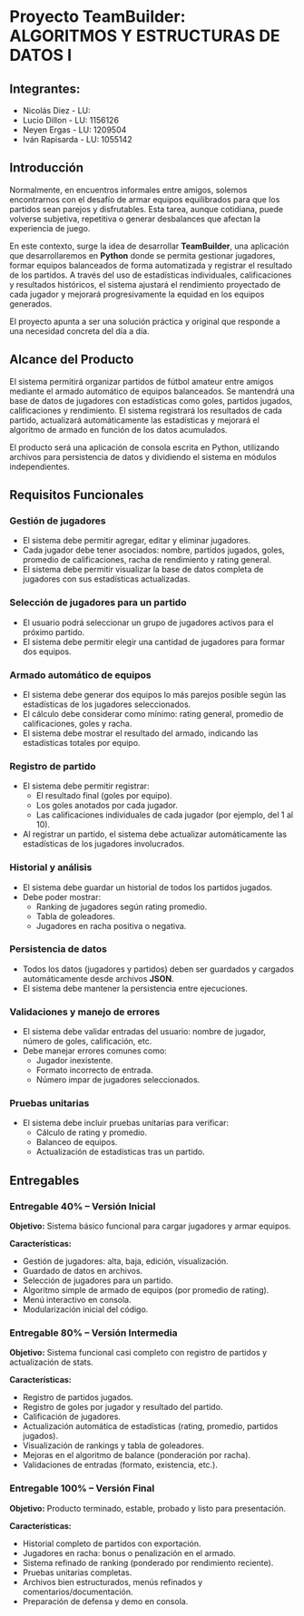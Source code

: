 # Proyecto TeamBuilder: ALGORITMOS Y ESTRUCTURAS DE DATOS I

## Integrantes:
- Nicolás Diez - LU:
- Lucio Dillon - LU: 1156126
- Neyen Ergas - LU: 1209504
- Iván Rapisarda - LU: 1055142

## Introducción

Normalmente, en encuentros informales entre amigos, solemos encontrarnos con el desafío de armar equipos equilibrados para que los partidos sean parejos y disfrutables. Esta tarea, aunque cotidiana, puede volverse subjetiva, repetitiva o generar desbalances que afectan la experiencia de juego.

En este contexto, surge la idea de desarrollar **TeamBuilder**, una aplicación que desarrollaremos en **Python** donde se permita gestionar jugadores, formar equipos balanceados de forma automatizada y registrar el resultado de los partidos. A través del uso de estadísticas individuales, calificaciones y resultados históricos, el sistema ajustará el rendimiento proyectado de cada jugador y mejorará progresivamente la equidad en los equipos generados.

El proyecto apunta a ser una solución práctica y original que responde a una necesidad concreta del día a día.

## Alcance del Producto

El sistema permitirá organizar partidos de fútbol amateur entre amigos mediante el armado automático de equipos balanceados. Se mantendrá una base de datos de jugadores con estadísticas como goles, partidos jugados, calificaciones y rendimiento. El sistema registrará los resultados de cada partido, actualizará automáticamente las estadísticas y mejorará el algoritmo de armado en función de los datos acumulados.

El producto será una aplicación de consola escrita en Python, utilizando archivos para persistencia de datos y dividiendo el sistema en módulos independientes.

## Requisitos Funcionales

### Gestión de jugadores
- El sistema debe permitir agregar, editar y eliminar jugadores.
- Cada jugador debe tener asociados: nombre, partidos jugados, goles, promedio de calificaciones, racha de rendimiento y rating general.
- El sistema debe permitir visualizar la base de datos completa de jugadores con sus estadísticas actualizadas.

### Selección de jugadores para un partido
- El usuario podrá seleccionar un grupo de jugadores activos para el próximo partido.
- El sistema debe permitir elegir una cantidad de jugadores para formar dos equipos.

### Armado automático de equipos
- El sistema debe generar dos equipos lo más parejos posible según las estadísticas de los jugadores seleccionados.
- El cálculo debe considerar como mínimo: rating general, promedio de calificaciones, goles y racha.
- El sistema debe mostrar el resultado del armado, indicando las estadísticas totales por equipo.

### Registro de partido
- El sistema debe permitir registrar:
  - El resultado final (goles por equipo).
  - Los goles anotados por cada jugador.
  - Las calificaciones individuales de cada jugador (por ejemplo, del 1 al 10).
- Al registrar un partido, el sistema debe actualizar automáticamente las estadísticas de los jugadores involucrados.

### Historial y análisis
- El sistema debe guardar un historial de todos los partidos jugados.
- Debe poder mostrar:
  - Ranking de jugadores según rating promedio.
  - Tabla de goleadores.
  - Jugadores en racha positiva o negativa.

### Persistencia de datos
- Todos los datos (jugadores y partidos) deben ser guardados y cargados automáticamente desde archivos **JSON**.
- El sistema debe mantener la persistencia entre ejecuciones.

### Validaciones y manejo de errores
- El sistema debe validar entradas del usuario: nombre de jugador, número de goles, calificación, etc.
- Debe manejar errores comunes como:
  - Jugador inexistente.
  - Formato incorrecto de entrada.
  - Número impar de jugadores seleccionados.

### Pruebas unitarias
- El sistema debe incluir pruebas unitarias para verificar:
  - Cálculo de rating y promedio.
  - Balanceo de equipos.
  - Actualización de estadísticas tras un partido.

## Entregables

### Entregable 40% – Versión Inicial
**Objetivo:** Sistema básico funcional para cargar jugadores y armar equipos.

**Características:**
- Gestión de jugadores: alta, baja, edición, visualización.
- Guardado de datos en archivos.
- Selección de jugadores para un partido.
- Algoritmo simple de armado de equipos (por promedio de rating).
- Menú interactivo en consola.
- Modularización inicial del código.

### Entregable 80% – Versión Intermedia
**Objetivo:** Sistema funcional casi completo con registro de partidos y actualización de stats.

**Características:**
- Registro de partidos jugados.
- Registro de goles por jugador y resultado del partido.
- Calificación de jugadores.
- Actualización automática de estadísticas (rating, promedio, partidos jugados).
- Visualización de rankings y tabla de goleadores.
- Mejoras en el algoritmo de balance (ponderación por racha).
- Validaciones de entradas (formato, existencia, etc.).

### Entregable 100% – Versión Final
**Objetivo:** Producto terminado, estable, probado y listo para presentación.

**Características:**
- Historial completo de partidos con exportación.
- Jugadores en racha: bonus o penalización en el armado.
- Sistema refinado de ranking (ponderado por rendimiento reciente).
- Pruebas unitarias completas.
- Archivos bien estructurados, menús refinados y comentarios/documentación.
- Preparación de defensa y demo en consola.
